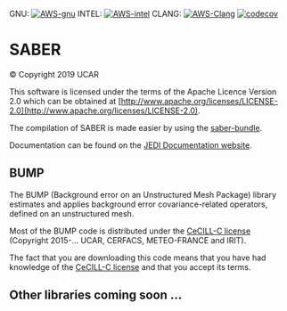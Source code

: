 GNU: [![AWS-gnu](https://codebuild.us-east-1.amazonaws.com/badges?uuid=eyJlbmNyeXB0ZWREYXRhIjoiV2dVMmxFVENKL2dCVzN5UlgyZHJuSmhvbTV6dDhOalYwTEJDaXdZWGFDbXp2YlU4VzdsV3ZRNm9mT25mRnM3NlVYWXE2R2pmYVlZbWhxbHJ1OXFpdzVjPSIsIml2UGFyYW1ldGVyU3BlYyI6Ilp2T04vNnBRR0xFYmQ3UzAiLCJtYXRlcmlhbFNldFNlcmlhbCI6MX0%3D&branch=develop)](https://us-east-1.console.aws.amazon.com/codesuite/codebuild/projects/automated-testing-saber-gnu/history)
INTEL: [![AWS-intel](https://codebuild.us-east-1.amazonaws.com/badges?uuid=eyJlbmNyeXB0ZWREYXRhIjoiYUROTE5DZVdranpBQTBKbTlBam1vb2pVWXJteDdEMk1RLzhWdmlQU2NUQUhueFF2UnhINWxDcGZ1eWFqcFpBUVRDMGpYdVhzSWdmazNYcmRDeUdOd0xRPSIsIml2UGFyYW1ldGVyU3BlYyI6IjhqZnUxOHpObWFGSnFtUzYiLCJtYXRlcmlhbFNldFNlcmlhbCI6MX0%3D&branch=develop)](https://us-east-1.console.aws.amazon.com/codesuite/codebuild/projects/automated-testing-saber-intel/history?region=us-east-1)
CLANG: [![AWS-Clang](https://codebuild.us-east-1.amazonaws.com/badges?uuid=eyJlbmNyeXB0ZWREYXRhIjoiL3NrZ05zdXQzbmlhOTJOT0RVanBwKzhocXhIb0tpdnFFMzAzdjd6RmN4V0FpRTJMVkdYcGJoVS9CTlE0L3dXS3JvclZxZU12U0lVWjdBb3krZ2xzODBBPSIsIml2UGFyYW1ldGVyU3BlYyI6IklHcGQ0VUJNOWdzNHNyWE0iLCJtYXRlcmlhbFNldFNlcmlhbCI6MX0%3D&branch=develop)](https://us-east-1.console.aws.amazon.com/codesuite/codebuild/projects/automated-testing-saber-clang/history?region=us-east-1)
[![codecov](https://codecov.io/gh/JCSDA/saber/branch/develop/graph/badge.svg?token=UZCHDL6Y4B)](https://codecov.io/gh/JCSDA/saber)

# SABER
&copy; Copyright 2019 UCAR

This software is licensed under the terms of the Apache Licence Version 2.0
which can be obtained at [http://www.apache.org/licenses/LICENSE-2.0](http://www.apache.org/licenses/LICENSE-2.0).

The compilation of SABER is made easier by using the [saber-bundle](CI/README.md).

Documentation can be found on the [JEDI Documentation website](https://jointcenterforsatellitedataassimilation-jedi-docs.readthedocs-hosted.com/en/latest/index.html).

## BUMP

The BUMP (Background error on an Unstructured Mesh Package) library estimates and applies background error covariance-related operators, defined on an unstructured mesh.

Most of the BUMP code is distributed under the [CeCILL-C license](http://www.cecill.info/licences/Licence_CeCILL-C_V1-en.html) (Copyright 2015-... UCAR, CERFACS, METEO-FRANCE and IRIT).

The fact that you are downloading this code means that you have had knowledge of the [CeCILL-C license](http://www.cecill.info/licences/Licence_CeCILL-C_V1-en.html) and that you accept its terms.

## Other libraries coming soon ...
